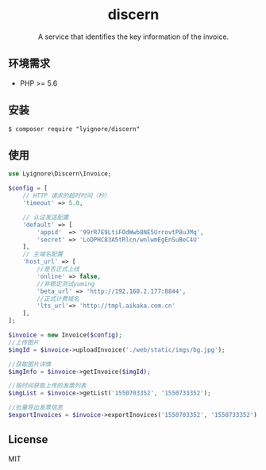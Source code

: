 <h1 align="center"> discern </h1>

<p align="center"> A service that identifies the key information of the invoice.</p>


## 环境需求

- PHP >= 5.6

## 安装

```shell
$ composer require "lyignore/discern"
```

## 使用

```php
use Lyignore\Discern\Invoice;

$config = [
    // HTTP 请求的超时时间（秒）
    'timeout' => 5.0,

    // 认证发送配置
    'default' => [
        'appid'  => '99rR7E9LtiFOdWwb8NE5UrrovtP8uJMq',
        'secret' => 'LoDPHC83A5tRlcn/wnlwmEgEnSuBeC4U'
    ],
    // 主域名配置
    'host_url' => [
        //是否正式上线
        'online' => false,
        //非稳定测试yuming
        'beta_url' => 'http://192.168.2.177:8844',
        //正式计费域名
        'lts_url'=> 'http://tmpl.aikaka.com.cn'
    ],
];

$invoice = new Invoice($config);
//上传图片
$imgId = $invoice->uploadInvoice('./web/static/imgs/bg.jpg');

//获取图片详情
$imgInfo = $invoice->getInvoice($imgId);

//按时间获取上传的发票列表
$imgList = $invoice->getList('1550703352', '1550733352');

//批量导出发票信息
$exportInvoices = $invoice->exportInovices('1550703352', '1550733352');
```
## License

MIT